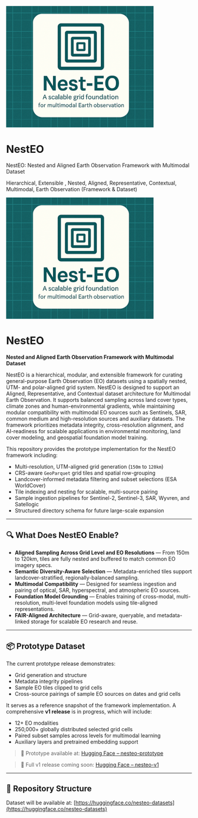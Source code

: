 <img src="docs/images/nesteo_banner.png" alt="NestEO Logo" width="400"/>


# NestEO
NestEO: Nested and Aligned Earth Observation Framework with Multimodal Dataset  
  
Hierarchical, Extensible , Nested, Aligned, Representative, Contextual, Multimodal, Earth Observation (Framework & Dataset)


<img src="docs/images/nesteo_banner.png" alt="NestEO Logo" width="400"/>

# NestEO
**Nested and Aligned Earth Observation Framework with Multimodal Dataset**

NestEO is a hierarchical, modular, and extensible framework for curating general-purpose Earth Observation (EO) datasets using a spatially nested, UTM- and polar-aligned grid system. NestEO is designed to support an Aligned, Representative, and Contextual dataset architecture for Multimodal Earth Observation. It supports balanced sampling across land cover types, climate zones and human-environmental gradients, while maintaining modular compatibility with multimodal EO sources such as Sentinels, SAR, common medium and high-resolution sources and auxiliary datasets. The framework prioritizes metadata integrity, cross-resolution alignment, and AI-readiness for scalable applications in environmental monitoring, land cover modeling, and geospatial foundation model training.


This repository provides the prototype implementation for the NestEO framework including:

- Multi-resolution, UTM-aligned grid generation (`150m` to `120km`)
- CRS-aware `GeoParquet` grid tiles and spatial row-grouping
- Landcover-informed metadata filtering and subset selections (ESA WorldCover)
- Tile indexing and nesting for scalable, multi-source pairing
- Sample ingestion pipelines for Sentinel-2, Sentinel-3, SAR, Wyvren, and Satellogic
- Structured directory schema for future large-scale expansion

---

## 🔍 What Does NestEO Enable?

- **Aligned Sampling Across Grid Level and EO Resolutions** — From 150m to 120km, tiles are fully nested and buffered to match common EO imagery specs.
- **Semantic Diversity-Aware Selection** — Metadata-enriched tiles support landcover-stratified, regionally-balanced sampling.
- **Multimodal Compatibility** — Designed for seamless ingestion and pairing of optical, SAR, hyperspectral, and atmospheric EO sources.
- **Foundation Model Grounding** — Enables training of cross-modal, multi-resolution, multi-level foundation models using tile-aligned representations.
- **FAIR-Aligned Architecture** — Grid-aware, queryable, and metadata-linked storage for scalable EO research and reuse.

---

## 📦 Prototype Dataset

The current prototype release demonstrates:
- Grid generation and structure
- Metadata integrity pipelines
- Sample EO tiles clipped to grid cells
- Cross-source pairings of sample EO sources on dates and grid cells

It serves as a reference snapshot of the framework implementation. A comprehensive **v1 release** is in progress, which will include:
- 12+ EO modalities
- 250,000+ globally distributed selected grid cells
- Paired subset samples across levels for multimodal learning
- Auxiliary layers and pretrained embedding support

> 🚧 Prototype available at: [Hugging Face – nesteo-prototype](https://huggingface.co/datasets/nesteo-datasets/nesteo-prototype)

> 🧭 Full v1 release coming soon: [Hugging Face – nesteo-v1](https://huggingface.co/datasets/nesteo-datasets/nesteo-v1)

---

## 📂 Repository Structure



Dataset will be available at: [https://huggingface.co/nesteo-datasets](https://huggingface.co/nesteo-datasets)
